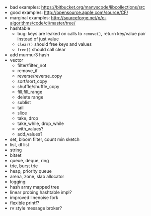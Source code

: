 
* bad examples: https://bitbucket.org/manvscode/libcollections/src
* good examples: http://opensource.apple.com/source/CF/
* marginal examples: http://sourceforge.net/p/c-algorithms/code/ci/master/tree/
* hashtable
  * bug: keys are leaked on calls to `remove()`, return key/value pair instead of just value
  * `clear()` should free keys and values
  * `free()` should call clear
* add murmur3 hash
* vector
  * filter/filter_not
  * remove_if
  * reverse/reverse_copy
  * sort/sort_copy
  * shuffle/shuffle_copy
  * fill,fill_range
  * delete range
  * sublist
  * tail
  * slice
  * take, drop
  * take\_while, drop\_while
  * with_values?
  * add_values?
* set, bloom filter, count min sketch
* list, dl list
* string
* bitset
* queue, deque, ring
* trie, burst trie
* heap, priority queue
* arena, zone, slab allocator
* logging
* hash array mapped tree
* linear probing hashtable impl?
* improved linenoise fork
* flexible printf?
* rv style message broker?

